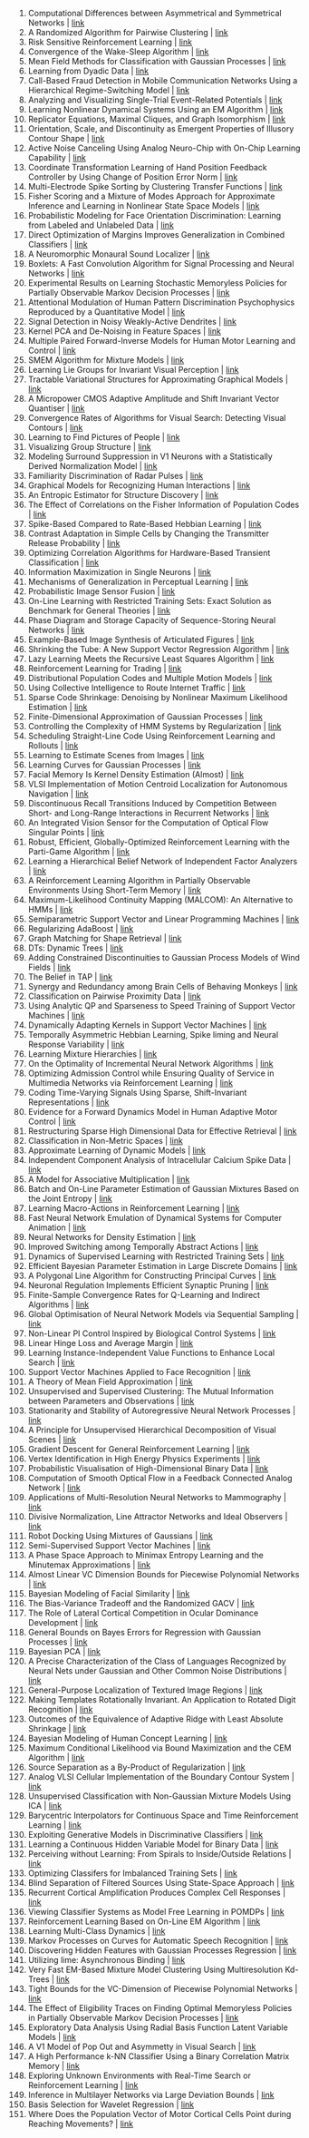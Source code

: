 1. Computational Differences between Asymmetrical and Symmetrical Networks | [link](https://papers.nips.cc/paper/1998/hash/020c8bfac8de160d4c5543b96d1fdede-Abstract.html) 
2. A Randomized Algorithm for Pairwise Clustering | [link](https://papers.nips.cc/paper/1998/hash/06a81a4fb98d149f2d31c68828fa6eb2-Abstract.html) 
3. Risk Sensitive Reinforcement Learning | [link](https://papers.nips.cc/paper/1998/hash/076023edc9187cf1ac1f1163470e479a-Abstract.html) 
4. Convergence of the Wake-Sleep Algorithm | [link](https://papers.nips.cc/paper/1998/hash/0771fc6f0f4b1d7d1bb73bbbe14e0e31-Abstract.html) 
5. Mean Field Methods for Classification with Gaussian Processes | [link](https://papers.nips.cc/paper/1998/hash/08040837089cdf46631a10aca5258e16-Abstract.html) 
6. Learning from Dyadic Data | [link](https://papers.nips.cc/paper/1998/hash/0c8ce55163055c4da50a81e0a273468c-Abstract.html) 
7. Call-Based Fraud Detection in Mobile Communication Networks Using a Hierarchical Regime-Switching Model | [link](https://papers.nips.cc/paper/1998/hash/0c9ebb2ded806d7ffda75cd0b95eb70c-Abstract.html) 
8. Analyzing and Visualizing Single-Trial Event-Related Potentials | [link](https://papers.nips.cc/paper/1998/hash/0d4f4805c36dc6853edfa4c7e1638b48-Abstract.html) 
9. Learning Nonlinear Dynamical Systems Using an EM Algorithm | [link](https://papers.nips.cc/paper/1998/hash/0ebcc77dc72360d0eb8e9504c78d38bd-Abstract.html) 
10. Replicator Equations, Maximal Cliques, and Graph Isomorphism | [link](https://papers.nips.cc/paper/1998/hash/0f3d014eead934bbdbacb62a01dc4831-Abstract.html) 
11. Orientation, Scale, and Discontinuity as Emergent Properties of Illusory Contour Shape | [link](https://papers.nips.cc/paper/1998/hash/109d2dd3608f669ca17920c511c2a41e-Abstract.html) 
12. Active Noise Canceling Using Analog Neuro-Chip with On-Chip Learning Capability | [link](https://papers.nips.cc/paper/1998/hash/1373b284bc381890049e92d324f56de0-Abstract.html) 
13. Coordinate Transformation Learning of Hand Position Feedback Controller by Using Change of Position Error Norm | [link](https://papers.nips.cc/paper/1998/hash/1415db70fe9ddb119e23e9b2808cde38-Abstract.html) 
14. Multi-Electrode Spike Sorting by Clustering Transfer Functions | [link](https://papers.nips.cc/paper/1998/hash/1714726c817af50457d810aae9d27a2e-Abstract.html) 
15. Fisher Scoring and a Mixture of Modes Approach for Approximate Inference and Learning in Nonlinear State Space Models | [link](https://papers.nips.cc/paper/1998/hash/17e23e50bedc63b4095e3d8204ce063b-Abstract.html) 
16. Probabilistic Modeling for Face Orientation Discrimination: Learning from Labeled and Unlabeled Data | [link](https://papers.nips.cc/paper/1998/hash/18d10dc6e666eab6de9215ae5b3d54df-Abstract.html) 
17. Direct Optimization of Margins Improves Generalization in Combined Classifiers | [link](https://papers.nips.cc/paper/1998/hash/18ead4c77c3f40dabf9735432ac9d97a-Abstract.html) 
18. A Neuromorphic Monaural Sound Localizer | [link](https://papers.nips.cc/paper/1998/hash/1baff70e2669e8376347efd3a874a341-Abstract.html) 
19. Boxlets: A Fast Convolution Algorithm for Signal Processing and Neural Networks | [link](https://papers.nips.cc/paper/1998/hash/1bc0249a6412ef49b07fe6f62e6dc8de-Abstract.html) 
20. Experimental Results on Learning Stochastic Memoryless Policies for Partially Observable Markov Decision Processes | [link](https://papers.nips.cc/paper/1998/hash/1cd3882394520876dc88d1472aa2a93f-Abstract.html) 
21. Attentional Modulation of Human Pattern Discrimination Psychophysics Reproduced by a Quantitative Model | [link](https://papers.nips.cc/paper/1998/hash/204da255aea2cd4a75ace6018fad6b4d-Abstract.html) 
22. Signal Detection in Noisy Weakly-Active Dendrites | [link](https://papers.nips.cc/paper/1998/hash/21fe5b8ba755eeaece7a450849876228-Abstract.html) 
23. Kernel PCA and De-Noising in Feature Spaces | [link](https://papers.nips.cc/paper/1998/hash/226d1f15ecd35f784d2a20c3ecf56d7f-Abstract.html) 
24. Multiple Paired Forward-Inverse Models for Human Motor Learning and Control | [link](https://papers.nips.cc/paper/1998/hash/228499b55310264a8ea0e27b6e7c6ab6-Abstract.html) 
25. SMEM Algorithm for Mixture Models | [link](https://papers.nips.cc/paper/1998/hash/253f7b5d921338af34da817c00f42753-Abstract.html) 
26. Learning Lie Groups for Invariant Visual Perception | [link](https://papers.nips.cc/paper/1998/hash/277281aada22045c03945dcb2ca6f2ec-Abstract.html) 
27. Tractable Variational Structures for Approximating Graphical Models | [link](https://papers.nips.cc/paper/1998/hash/297fa7777981f402dbba17e9f29e292d-Abstract.html) 
28. A Micropower CMOS Adaptive Amplitude and Shift Invariant Vector Quantiser | [link](https://papers.nips.cc/paper/1998/hash/29921001f2f04bd3baee84a12e98098f-Abstract.html) 
29. Convergence Rates of Algorithms for Visual Search: Detecting Visual Contours | [link](https://papers.nips.cc/paper/1998/hash/2b3bf3eee2475e03885a110e9acaab61-Abstract.html) 
30. Learning to Find Pictures of People | [link](https://papers.nips.cc/paper/1998/hash/309fee4e541e51de2e41f21bebb342aa-Abstract.html) 
31. Visualizing Group Structure | [link](https://papers.nips.cc/paper/1998/hash/351b33587c5fdd93bd42ef7ac9995a28-Abstract.html) 
32. Modeling Surround Suppression in V1 Neurons with a Statistically Derived Normalization Model | [link](https://papers.nips.cc/paper/1998/hash/35309226eb45ec366ca86a4329a2b7c3-Abstract.html) 
33. Familiarity Discrimination of Radar Pulses | [link](https://papers.nips.cc/paper/1998/hash/35464c848f410e55a13bb9d78e7fddd0-Abstract.html) 
34. Graphical Models for Recognizing Human Interactions | [link](https://papers.nips.cc/paper/1998/hash/3a20f62a0af1aa152670bab3c602feed-Abstract.html) 
35. An Entropic Estimator for Structure Discovery | [link](https://papers.nips.cc/paper/1998/hash/3fb451ca2e89b3a13095b059d8705b15-Abstract.html) 
36. The Effect of Correlations on the Fisher Information of Population Codes | [link](https://papers.nips.cc/paper/1998/hash/41a60377ba920919939d83326ebee5a1-Abstract.html) 
37. Spike-Based Compared to Rate-Based Hebbian Learning | [link](https://papers.nips.cc/paper/1998/hash/42a3964579017f3cb42b26605b9ae8ef-Abstract.html) 
38. Contrast Adaptation in Simple Cells by Changing the Transmitter Release Probability | [link](https://papers.nips.cc/paper/1998/hash/42d6c7d61481d1c21bd1635f59edae05-Abstract.html) 
39. Optimizing Correlation Algorithms for Hardware-Based Transient Classification | [link](https://papers.nips.cc/paper/1998/hash/4462bf0ddbe0d0da40e1e828ebebeb11-Abstract.html) 
40. Information Maximization in Single Neurons | [link](https://papers.nips.cc/paper/1998/hash/452bf208bf901322968557227b8f6efe-Abstract.html) 
41. Mechanisms of Generalization in Perceptual Learning | [link](https://papers.nips.cc/paper/1998/hash/46031b3d04dc90994ca317a7c55c4289-Abstract.html) 
42. Probabilistic Image Sensor Fusion | [link](https://papers.nips.cc/paper/1998/hash/490640b43519c77281cb2f8471e61a71-Abstract.html) 
43. On-Line Learning with Restricted Training Sets: Exact Solution as Benchmark for General Theories | [link](https://papers.nips.cc/paper/1998/hash/495dabfd0ca768a3c3abd672079f48b6-Abstract.html) 
44. Phase Diagram and Storage Capacity of Sequence-Storing Neural Networks | [link](https://papers.nips.cc/paper/1998/hash/49af6c4e558a7569d80eee2e035e2bd7-Abstract.html) 
45. Example-Based Image Synthesis of Articulated Figures | [link](https://papers.nips.cc/paper/1998/hash/49b8b4f95f02e055801da3b4f58e28b7-Abstract.html) 
46. Shrinking the Tube: A New Support Vector Regression Algorithm | [link](https://papers.nips.cc/paper/1998/hash/4d6e4749289c4ec58c0063a90deb3964-Abstract.html) 
47. Lazy Learning Meets the Recursive Least Squares Algorithm | [link](https://papers.nips.cc/paper/1998/hash/4dcf435435894a4d0972046fc566af76-Abstract.html) 
48. Reinforcement Learning for Trading | [link](https://papers.nips.cc/paper/1998/hash/4e6cd95227cb0c280e99a195be5f6615-Abstract.html) 
49. Distributional Population Codes and Multiple Motion Models | [link](https://papers.nips.cc/paper/1998/hash/4e9cec1f583056459111d63e24f3b8ef-Abstract.html) 
50. Using Collective Intelligence to Route Internet Traffic | [link](https://papers.nips.cc/paper/1998/hash/5129a5ddcd0dcd755232baa04c231698-Abstract.html) 
51. Sparse Code Shrinkage: Denoising by Nonlinear Maximum Likelihood Estimation | [link](https://papers.nips.cc/paper/1998/hash/52947e0ade57a09e4a1386d08f17b656-Abstract.html) 
52. Finite-Dimensional Approximation of Gaussian Processes | [link](https://papers.nips.cc/paper/1998/hash/55c567fd4395ecef6d936cf77b8d5b2b-Abstract.html) 
53. Controlling the Complexity of HMM Systems by Regularization | [link](https://papers.nips.cc/paper/1998/hash/5607fe8879e4fd269e88387e8cb30b7e-Abstract.html) 
54. Scheduling Straight-Line Code Using Reinforcement Learning and Rollouts | [link](https://papers.nips.cc/paper/1998/hash/596f713f9a7376fe90a62abaaedecc2d-Abstract.html) 
55. Learning to Estimate Scenes from Images | [link](https://papers.nips.cc/paper/1998/hash/5c50b4df4b176845cd235b6a510c6903-Abstract.html) 
56. Learning Curves for Gaussian Processes | [link](https://papers.nips.cc/paper/1998/hash/5cbdfd0dfa22a3fca7266376887f549b-Abstract.html) 
57. Facial Memory Is Kernel Density Estimation (Almost) | [link](https://papers.nips.cc/paper/1998/hash/5cce8dede893813f879b873962fb669f-Abstract.html) 
58. VLSI Implementation of Motion Centroid Localization for Autonomous Navigation | [link](https://papers.nips.cc/paper/1998/hash/6490791e7abf6b29a381288cc23a8223-Abstract.html) 
59. Discontinuous Recall Transitions Induced by Competition Between Short- and Long-Range Interactions in Recurrent Networks | [link](https://papers.nips.cc/paper/1998/hash/655ea4bd3b5736d88afc30c9212ccddf-Abstract.html) 
60. An Integrated Vision Sensor for the Computation of Optical Flow Singular Points | [link](https://papers.nips.cc/paper/1998/hash/69d658d0b2859e32cd4dc3b970c8496c-Abstract.html) 
61. Robust, Efficient, Globally-Optimized Reinforcement Learning with the Parti-Game Algorithm | [link](https://papers.nips.cc/paper/1998/hash/6b8eba43551742214453411664a0dcc8-Abstract.html) 
62. Learning a Hierarchical Belief Network of Independent Factor Analyzers | [link](https://papers.nips.cc/paper/1998/hash/6ba3af5d7b2790e73f0de32e5c8c1798-Abstract.html) 
63. A Reinforcement Learning Algorithm in Partially Observable Environments Using Short-Term Memory | [link](https://papers.nips.cc/paper/1998/hash/6d3a1e06d6a06349436bc054313b648c-Abstract.html) 
64. Maximum-Likelihood Continuity Mapping (MALCOM): An Alternative to HMMs | [link](https://papers.nips.cc/paper/1998/hash/6dd4e10e3296fa63738371ec0d5df818-Abstract.html) 
65. Semiparametric Support Vector and Linear Programming Machines | [link](https://papers.nips.cc/paper/1998/hash/70efba66d3d8d53194fb1a8446ae07fa-Abstract.html) 
66. Regularizing AdaBoost | [link](https://papers.nips.cc/paper/1998/hash/71a58e8cb75904f24cde464161c3e766-Abstract.html) 
67. Graph Matching for Shape Retrieval | [link](https://papers.nips.cc/paper/1998/hash/729c68884bd359ade15d5f163166738a-Abstract.html) 
68. DTs: Dynamic Trees | [link](https://papers.nips.cc/paper/1998/hash/748ba69d3e8d1af87f84fee909eef339-Abstract.html) 
69. Adding Constrained Discontinuities to Gaussian Process Models of Wind Fields | [link](https://papers.nips.cc/paper/1998/hash/77f959f119f4fb2321e9ce801e2f5163-Abstract.html) 
70. The Belief in TAP | [link](https://papers.nips.cc/paper/1998/hash/7949e456002b28988d38185bd30e77fd-Abstract.html) 
71. Synergy and Redundancy among Brain Cells of Behaving Monkeys | [link](https://papers.nips.cc/paper/1998/hash/7a6a74cbe87bc60030a4bd041dd47b78-Abstract.html) 
72. Classification on Pairwise Proximity Data | [link](https://papers.nips.cc/paper/1998/hash/7bd28f15a49d5e5848d6ec70e584e625-Abstract.html) 
73. Using Analytic QP and Sparseness to Speed Training of Support Vector Machines | [link](https://papers.nips.cc/paper/1998/hash/7e1d842d0f7ee600116ffc6b2d87d83f-Abstract.html) 
74. Dynamically Adapting Kernels in Support Vector Machines | [link](https://papers.nips.cc/paper/1998/hash/7fb8ceb3bd59c7956b1df66729296a4c-Abstract.html) 
75. Temporally Asymmetric Hebbian Learning, Spike liming and Neural Response Variability | [link](https://papers.nips.cc/paper/1998/hash/806beafe154032a5b818e97b4420ad98-Abstract.html) 
76. Learning Mixture Hierarchies | [link](https://papers.nips.cc/paper/1998/hash/819c9fbfb075d62a16393b9fe4fcbaa5-Abstract.html) 
77. On the Optimality of Incremental Neural Network Algorithms | [link](https://papers.nips.cc/paper/1998/hash/81c8727c62e800be708dbf37c4695dff-Abstract.html) 
78. Optimizing Admission Control while Ensuring Quality of Service in Multimedia Networks via Reinforcement Learning | [link](https://papers.nips.cc/paper/1998/hash/83e8ef518174e1eb6be4a0778d050c9d-Abstract.html) 
79. Coding Time-Varying Signals Using Sparse, Shift-Invariant Representations | [link](https://papers.nips.cc/paper/1998/hash/83f2550373f2f19492aa30fbd5b57512-Abstract.html) 
80. Evidence for a Forward Dynamics Model in Human Adaptive Motor Control | [link](https://papers.nips.cc/paper/1998/hash/86df7dcfd896fcaf2674f757a2463eba-Abstract.html) 
81. Restructuring Sparse High Dimensional Data for Effective Retrieval | [link](https://papers.nips.cc/paper/1998/hash/87ec2f451208df97228105657edb717f-Abstract.html) 
82. Classification in Non-Metric Spaces | [link](https://papers.nips.cc/paper/1998/hash/88a199611ac2b85bd3f76e8ee7e55650-Abstract.html) 
83. Approximate Learning of Dynamic Models | [link](https://papers.nips.cc/paper/1998/hash/894b77f805bd94d292574c38c5d628d5-Abstract.html) 
84. Independent Component Analysis of Intracellular Calcium Spike Data | [link](https://papers.nips.cc/paper/1998/hash/89ae0fe22c47d374bc9350ef99e01685-Abstract.html) 
85. A Model for Associative Multiplication | [link](https://papers.nips.cc/paper/1998/hash/8a146f1a3da4700cbf03cdc55e2daae6-Abstract.html) 
86. Batch and On-Line Parameter Estimation of Gaussian Mixtures Based on the Joint Entropy | [link](https://papers.nips.cc/paper/1998/hash/8c00dee24c9878fea090ed070b44f1ab-Abstract.html) 
87. Learning Macro-Actions in Reinforcement Learning | [link](https://papers.nips.cc/paper/1998/hash/8f19793b2671094e63a15ab883d50137-Abstract.html) 
88. Fast Neural Network Emulation of Dynamical Systems for Computer Animation | [link](https://papers.nips.cc/paper/1998/hash/92af93f73faf3cefc129b6bc55a748a9-Abstract.html) 
89. Neural Networks for Density Estimation | [link](https://papers.nips.cc/paper/1998/hash/9327969053c0068dd9e07c529866b94d-Abstract.html) 
90. Improved Switching among Temporally Abstract Actions | [link](https://papers.nips.cc/paper/1998/hash/9597353e41e6957b5e7aa79214fcb256-Abstract.html) 
91. Dynamics of Supervised Learning with Restricted Training Sets | [link](https://papers.nips.cc/paper/1998/hash/95d309f0b035d97f69902e7972c2b2e6-Abstract.html) 
92. Efficient Bayesian Parameter Estimation in Large Discrete Domains | [link](https://papers.nips.cc/paper/1998/hash/962e56a8a0b0420d87272a682bfd1e53-Abstract.html) 
93. A Polygonal Line Algorithm for Constructing Principal Curves | [link](https://papers.nips.cc/paper/1998/hash/97d0145823aeb8ed80617be62e08bdcc-Abstract.html) 
94. Neuronal Regulation Implements Efficient Synaptic Pruning | [link](https://papers.nips.cc/paper/1998/hash/98986c005e5def2da341b4e0627d4712-Abstract.html) 
95. Finite-Sample Convergence Rates for Q-Learning and Indirect Algorithms | [link](https://papers.nips.cc/paper/1998/hash/99adff456950dd9629a5260c4de21858-Abstract.html) 
96. Global Optimisation of Neural Network Models via Sequential Sampling | [link](https://papers.nips.cc/paper/1998/hash/9c19a2aa1d84e04b0bd4bc888792bd1e-Abstract.html) 
97. Non-Linear PI Control Inspired by Biological Control Systems | [link](https://papers.nips.cc/paper/1998/hash/9e984c108157cea74c894b5cf34efc44-Abstract.html) 
98. Linear Hinge Loss and Average Margin | [link](https://papers.nips.cc/paper/1998/hash/a14ac55a4f27472c5d894ec1c3c743d2-Abstract.html) 
99. Learning Instance-Independent Value Functions to Enhance Local Search | [link](https://papers.nips.cc/paper/1998/hash/a1afc58c6ca9540d057299ec3016d726-Abstract.html) 
100. Support Vector Machines Applied to Face Recognition | [link](https://papers.nips.cc/paper/1998/hash/a2cc63e065705fe938a4dda49092966f-Abstract.html) 
101. A Theory of Mean Field Approximation | [link](https://papers.nips.cc/paper/1998/hash/a368b0de8b91cfb3f91892fbf1ebd4b2-Abstract.html) 
102. Unsupervised and Supervised Clustering: The Mutual Information between Parameters and Observations | [link](https://papers.nips.cc/paper/1998/hash/a981f2b708044d6fb4a71a1463242520-Abstract.html) 
103. Stationarity and Stability of Autoregressive Neural Network Processes | [link](https://papers.nips.cc/paper/1998/hash/aa486f25175cbdc3854151288a645c19-Abstract.html) 
104. A Principle for Unsupervised Hierarchical Decomposition of Visual Scenes | [link](https://papers.nips.cc/paper/1998/hash/ab541d874c7bc19ab77642849e02b89f-Abstract.html) 
105. Gradient Descent for General Reinforcement Learning | [link](https://papers.nips.cc/paper/1998/hash/af5afd7f7c807171981d443ad4f4f648-Abstract.html) 
106. Vertex Identification in High Energy Physics Experiments | [link](https://papers.nips.cc/paper/1998/hash/aff0a6a4521232970b2c1cf539ad0a19-Abstract.html) 
107. Probabilistic Visualisation of High-Dimensional Binary Data | [link](https://papers.nips.cc/paper/1998/hash/b132ecc1609bfcf302615847c1caa69a-Abstract.html) 
108. Computation of Smooth Optical Flow in a Feedback Connected Analog Network | [link](https://papers.nips.cc/paper/1998/hash/b2dd140336c9df867c087a29b2e66034-Abstract.html) 
109. Applications of Multi-Resolution Neural Networks to Mammography | [link](https://papers.nips.cc/paper/1998/hash/b5488aeff42889188d03c9895255cecc-Abstract.html) 
110. Divisive Normalization, Line Attractor Networks and Ideal Observers | [link](https://papers.nips.cc/paper/1998/hash/b5a1fc2085986034e448d2ccc5bb9703-Abstract.html) 
111. Robot Docking Using Mixtures of Gaussians | [link](https://papers.nips.cc/paper/1998/hash/b60c5ab647a27045b462934977ccad9a-Abstract.html) 
112. Semi-Supervised Support Vector Machines | [link](https://papers.nips.cc/paper/1998/hash/b710915795b9e9c02cf10d6d2bdb688c-Abstract.html) 
113. A Phase Space Approach to Minimax Entropy Learning and the Minutemax Approximations | [link](https://papers.nips.cc/paper/1998/hash/bc573864331a9e42e4511de6f678aa83-Abstract.html) 
114. Almost Linear VC Dimension Bounds for Piecewise Polynomial Networks | [link](https://papers.nips.cc/paper/1998/hash/bc7316929fe1545bf0b98d114ee3ecb8-Abstract.html) 
115. Bayesian Modeling of Facial Similarity | [link](https://papers.nips.cc/paper/1998/hash/bcb41ccdc4363c6848a1d760f26c28a0-Abstract.html) 
116. The Bias-Variance Tradeoff and the Randomized GACV | [link](https://papers.nips.cc/paper/1998/hash/bffc98347ee35b3ead06728d6f073c68-Abstract.html) 
117. The Role of Lateral Cortical Competition in Ocular Dominance Development | [link](https://papers.nips.cc/paper/1998/hash/c559da2ba967eb820766939a658022c8-Abstract.html) 
118. General Bounds on Bayes Errors for Regression with Gaussian Processes | [link](https://papers.nips.cc/paper/1998/hash/c7af0926b294e47e52e46cfebe173f20-Abstract.html) 
119. Bayesian PCA | [link](https://papers.nips.cc/paper/1998/hash/c88d8d0a6097754525e02c2246d8d27f-Abstract.html) 
120. A Precise Characterization of the Class of Languages Recognized by Neural Nets under Gaussian and Other Common Noise Distributions | [link](https://papers.nips.cc/paper/1998/hash/cb8acb1dc9821bf74e6ca9068032d623-Abstract.html) 
121. General-Purpose Localization of Textured Image Regions | [link](https://papers.nips.cc/paper/1998/hash/cda72177eba360ff16b7f836e2754370-Abstract.html) 
122. Making Templates Rotationally Invariant. An Application to Rotated Digit Recognition | [link](https://papers.nips.cc/paper/1998/hash/ced556cd9f9c0c8315cfbe0744a3baf0-Abstract.html) 
123. Outcomes of the Equivalence of Adaptive Ridge with Least Absolute Shrinkage | [link](https://papers.nips.cc/paper/1998/hash/cfa5301358b9fcbe7aa45b1ceea088c6-Abstract.html) 
124. Bayesian Modeling of Human Concept Learning | [link](https://papers.nips.cc/paper/1998/hash/d010396ca8abf6ead8cacc2c2f2f26c7-Abstract.html) 
125. Maximum Conditional Likelihood via Bound Maximization and the CEM Algorithm | [link](https://papers.nips.cc/paper/1998/hash/d1a69640d53a32a9fb13e93d1c8f3104-Abstract.html) 
126. Source Separation as a By-Product of Regularization | [link](https://papers.nips.cc/paper/1998/hash/d1dc3a8270a6f9394f88847d7f0050cf-Abstract.html) 
127. Analog VLSI Cellular Implementation of the Boundary Contour System | [link](https://papers.nips.cc/paper/1998/hash/d63fbf8c3173730f82b150c5ef38b8ff-Abstract.html) 
128. Unsupervised Classification with Non-Gaussian Mixture Models Using ICA | [link](https://papers.nips.cc/paper/1998/hash/d72fbbccd9fe64c3a14f85d225a046f4-Abstract.html) 
129. Barycentric Interpolators for Continuous Space and Time Reinforcement Learning | [link](https://papers.nips.cc/paper/1998/hash/d961e9f236177d65d21100592edb0769-Abstract.html) 
130. Exploiting Generative Models in Discriminative Classifiers | [link](https://papers.nips.cc/paper/1998/hash/db1915052d15f7815c8b88e879465a1e-Abstract.html) 
131. Learning a Continuous Hidden Variable Model for Binary Data | [link](https://papers.nips.cc/paper/1998/hash/dc5c768b5dc76a084531934b34601977-Abstract.html) 
132. Perceiving without Learning: From Spirals to Inside/Outside Relations | [link](https://papers.nips.cc/paper/1998/hash/dca5672ff3444c7e997aa9a2c4eb2094-Abstract.html) 
133. Optimizing Classifers for Imbalanced Training Sets | [link](https://papers.nips.cc/paper/1998/hash/df12ecd077efc8c23881028604dbb8cc-Abstract.html) 
134. Blind Separation of Filtered Sources Using State-Space Approach | [link](https://papers.nips.cc/paper/1998/hash/dfa92d8f817e5b08fcaafb50d03763cf-Abstract.html) 
135. Recurrent Cortical Amplification Produces Complex Cell Responses | [link](https://papers.nips.cc/paper/1998/hash/e60e81c4cbe5171cd654662d9887aec2-Abstract.html) 
136. Viewing Classifier Systems as Model Free Learning in POMDPs | [link](https://papers.nips.cc/paper/1998/hash/e655c7716a4b3ea67f48c6322fc42ed6-Abstract.html) 
137. Reinforcement Learning Based on On-Line EM Algorithm | [link](https://papers.nips.cc/paper/1998/hash/e9fd7c2c6623306db59b6aef5c0d5cac-Abstract.html) 
138. Learning Multi-Class Dynamics | [link](https://papers.nips.cc/paper/1998/hash/ebb71045453f38676c40deb9864f811d-Abstract.html) 
139. Markov Processes on Curves for Automatic Speech Recognition | [link](https://papers.nips.cc/paper/1998/hash/ebd6d2f5d60ff9afaeda1a81fc53e2d0-Abstract.html) 
140. Discovering Hidden Features with Gaussian Processes Regression | [link](https://papers.nips.cc/paper/1998/hash/ed4227734ed75d343320b6a5fd16ce57-Abstract.html) 
141. Utilizing lime: Asynchronous Binding | [link](https://papers.nips.cc/paper/1998/hash/efb76cff97aaf057654ef2f38cd77d73-Abstract.html) 
142. Very Fast EM-Based Mixture Model Clustering Using Multiresolution Kd-Trees | [link](https://papers.nips.cc/paper/1998/hash/f187a23c3ee681ef6913f31fd6d6446b-Abstract.html) 
143. Tight Bounds for the VC-Dimension of Piecewise Polynomial Networks | [link](https://papers.nips.cc/paper/1998/hash/f18a6d1cde4b205199de8729a6637b42-Abstract.html) 
144. The Effect of Eligibility Traces on Finding Optimal Memoryless Policies in Partially Observable Markov Decision Processes | [link](https://papers.nips.cc/paper/1998/hash/f3173935ed8ac4bf073c1bcd63171f8a-Abstract.html) 
145. Exploratory Data Analysis Using Radial Basis Function Latent Variable Models | [link](https://papers.nips.cc/paper/1998/hash/f337d999d9ad116a7b4f3d409fcc6480-Abstract.html) 
146. A V1 Model of Pop Out and Asymmetty in Visual Search | [link](https://papers.nips.cc/paper/1998/hash/f60bb6bb4c96d4df93c51bd69dcc15a0-Abstract.html) 
147. A High Performance k-NN Classifier Using a Binary Correlation Matrix Memory | [link](https://papers.nips.cc/paper/1998/hash/fa1e9c965314ccd7810fb5ea838303e5-Abstract.html) 
148. Exploring Unknown Environments with Real-Time Search or Reinforcement Learning | [link](https://papers.nips.cc/paper/1998/hash/faafda66202d234463057972460c04f5-Abstract.html) 
149. Inference in Multilayer Networks via Large Deviation Bounds | [link](https://papers.nips.cc/paper/1998/hash/facf9f743b083008a894eee7baa16469-Abstract.html) 
150. Basis Selection for Wavelet Regression | [link](https://papers.nips.cc/paper/1998/hash/fc528592c3858f90196fbfacc814f235-Abstract.html) 
151. Where Does the Population Vector of Motor Cortical Cells Point during Reaching Movements? | [link](https://papers.nips.cc/paper/1998/hash/fcdf25d6e191893e705819b177cddea0-Abstract.html) 
